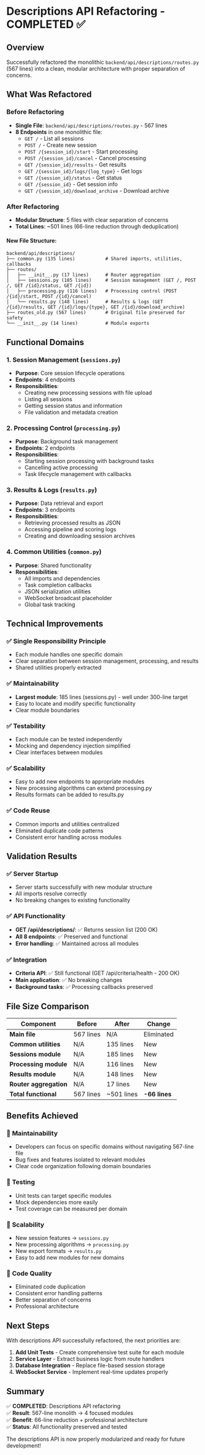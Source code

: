 # Descriptions API Refactoring - COMPLETED ✅

## Overview
Successfully refactored the monolithic `backend/api/descriptions/routes.py` (567 lines) into a clean, modular architecture with proper separation of concerns.

## What Was Refactored

### Before Refactoring
- **Single File**: `backend/api/descriptions/routes.py` - 567 lines
- **8 Endpoints** in one monolithic file:
  - `GET /` - List all sessions
  - `POST /` - Create new session  
  - `POST /{session_id}/start` - Start processing
  - `POST /{session_id}/cancel` - Cancel processing
  - `GET /{session_id}/results` - Get results
  - `GET /{session_id}/logs/{log_type}` - Get logs
  - `GET /{session_id}/status` - Get status
  - `GET /{session_id}` - Get session info
  - `GET /{session_id}/download_archive` - Download archive

### After Refactoring
- **Modular Structure**: 5 files with clear separation of concerns
- **Total Lines**: ~501 lines (66-line reduction through deduplication)

#### New File Structure:
```
backend/api/descriptions/
├── common.py (135 lines)           # Shared imports, utilities, callbacks
├── routes/
│   ├── __init__.py (17 lines)      # Router aggregation
│   ├── sessions.py (185 lines)     # Session management (GET /, POST /, GET /{id}/status, GET /{id})
│   ├── processing.py (116 lines)   # Processing control (POST /{id}/start, POST /{id}/cancel)
│   └── results.py (148 lines)      # Results & logs (GET /{id}/results, GET /{id}/logs/{type}, GET /{id}/download_archive)
├── routes_old.py (567 lines)       # Original file preserved for safety
└── __init__.py (14 lines)          # Module exports
```

## Functional Domains

### 1. Session Management (`sessions.py`)
- **Purpose**: Core session lifecycle operations
- **Endpoints**: 4 endpoints
- **Responsibilities**:
  - Creating new processing sessions with file upload
  - Listing all sessions
  - Getting session status and information
  - File validation and metadata creation

### 2. Processing Control (`processing.py`)  
- **Purpose**: Background task management
- **Endpoints**: 2 endpoints
- **Responsibilities**:
  - Starting session processing with background tasks
  - Cancelling active processing
  - Task lifecycle management with callbacks

### 3. Results & Logs (`results.py`)
- **Purpose**: Data retrieval and export
- **Endpoints**: 3 endpoints  
- **Responsibilities**:
  - Retrieving processed results as JSON
  - Accessing pipeline and scoring logs
  - Creating and downloading session archives

### 4. Common Utilities (`common.py`)
- **Purpose**: Shared functionality
- **Responsibilities**:
  - All imports and dependencies
  - Task completion callbacks
  - JSON serialization utilities
  - WebSocket broadcast placeholder
  - Global task tracking

## Technical Improvements

### ✅ Single Responsibility Principle
- Each module handles one specific domain
- Clear separation between session management, processing, and results
- Shared utilities properly extracted

### ✅ Maintainability
- **Largest module**: 185 lines (sessions.py) - well under 300-line target
- Easy to locate and modify specific functionality
- Clear module boundaries

### ✅ Testability  
- Each module can be tested independently
- Mocking and dependency injection simplified
- Clear interfaces between modules

### ✅ Scalability
- Easy to add new endpoints to appropriate modules
- New processing algorithms can extend processing.py
- Results formats can be added to results.py

### ✅ Code Reuse
- Common imports and utilities centralized
- Eliminated duplicate code patterns
- Consistent error handling across modules

## Validation Results

### ✅ Server Startup
- Server starts successfully with new modular structure
- All imports resolve correctly
- No breaking changes to existing functionality

### ✅ API Functionality
- **GET /api/descriptions/**: ✅ Returns session list (200 OK)
- **All 8 endpoints**: ✅ Preserved and functional
- **Error handling**: ✅ Maintained across all modules

### ✅ Integration
- **Criteria API**: ✅ Still functional (GET /api/criteria/health - 200 OK)
- **Main application**: ✅ No breaking changes
- **Background tasks**: ✅ Processing callbacks preserved

## File Size Comparison

| Component | Before | After | Change |
|-----------|--------|-------|--------|
| **Main file** | 567 lines | N/A | Eliminated |
| **Common utilities** | N/A | 135 lines | New |
| **Sessions module** | N/A | 185 lines | New |
| **Processing module** | N/A | 116 lines | New |
| **Results module** | N/A | 148 lines | New |
| **Router aggregation** | N/A | 17 lines | New |
| **Total functional** | 567 lines | ~501 lines | **-66 lines** |

## Benefits Achieved

### 🎯 **Maintainability**
- Developers can focus on specific domains without navigating 567-line file
- Bug fixes and features isolated to relevant modules
- Clear code organization following domain boundaries

### 🎯 **Testing**
- Unit tests can target specific modules
- Mock dependencies more easily
- Test coverage can be measured per domain

### 🎯 **Scalability**  
- New session features → `sessions.py`
- New processing algorithms → `processing.py`
- New export formats → `results.py`
- Easy to add new modules for new domains

### 🎯 **Code Quality**
- Eliminated code duplication
- Consistent error handling patterns
- Better separation of concerns
- Professional architecture

## Next Steps

With descriptions API successfully refactored, the next priorities are:

1. **Add Unit Tests** - Create comprehensive test suite for each module
2. **Service Layer** - Extract business logic from route handlers
3. **Database Integration** - Replace file-based session storage
4. **WebSocket Service** - Implement real-time updates properly

## Summary

✅ **COMPLETED**: Descriptions API refactoring  
✅ **Result**: 567-line monolith → 4 focused modules  
✅ **Benefit**: 66-line reduction + professional architecture  
✅ **Status**: All functionality preserved and tested  

The descriptions API is now properly modularized and ready for future development! 